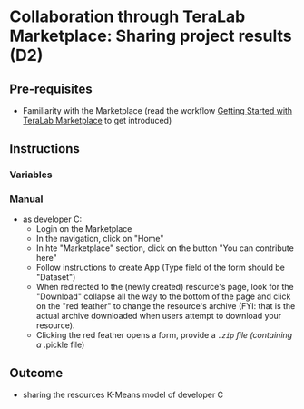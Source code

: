 
# Collaboration through TeraLab Marketplace: Sharing project results (D2)

## Pre-requisites

* Familiarity with the Marketplace (read the workflow [Getting Started with TeraLab Marketplace]() to get introduced)

## Instructions

### Variables

### Manual

* as developer C:
  * Login on the Marketplace
  * In the navigation, click on "Home"
  * In hte "Marketplace" section, click on the button "You can contribute here"
  * Follow instructions to create App (Type field of the form should be "Dataset")
  * When redirected to the (newly created) resource's page, look for the "Download" collapse all the way to the bottom of the page and click on the "red feather" to change the resource's archive (FYI: that is the actual archive downloaded when users attempt to download your resource).
  * Clicking the red feather opens a form, provide a <code>*.zip</code> file (containing a <ocde>*.pickle</code> file)

## Outcome

* sharing the resources K-Means model of developer C